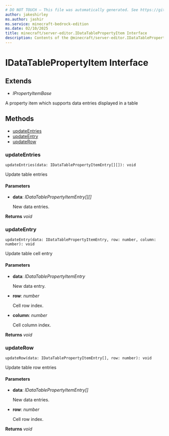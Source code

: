 ```yaml
---
# DO NOT TOUCH — This file was automatically generated. See https://github.com/mojang/minecraftapidocsgenerator to modify descriptions, examples, etc.
author: jakeshirley
ms.author: jashir
ms.service: minecraft-bedrock-edition
ms.date: 02/10/2025
title: minecraft/server-editor.IDataTablePropertyItem Interface
description: Contents of the @minecraft/server-editor.IDataTablePropertyItem class.
---
```

# IDataTablePropertyItem Interface

## Extends
- *IPropertyItemBase*

A property item which supports data entries displayed in a table

## Methods
- [updateEntries](#updateentries)
- [updateEntry](#updateentry)
- [updateRow](#updaterow)

### **updateEntries**
`
updateEntries(data: IDataTablePropertyItemEntry[][]): void
`

Update table entries

#### **Parameters**
- **data**: *IDataTablePropertyItemEntry[][]*
  
  New data entries.

**Returns** *void*

### **updateEntry**
`
updateEntry(data: IDataTablePropertyItemEntry, row: number, column: number): void
`

Update table cell entry

#### **Parameters**
- **data**: *IDataTablePropertyItemEntry*
  
  New data entry.
- **row**: *number*
  
  Cell row index.
- **column**: *number*
  
  Cell column index.

**Returns** *void*

### **updateRow**
`
updateRow(data: IDataTablePropertyItemEntry[], row: number): void
`

Update table row entries

#### **Parameters**
- **data**: *IDataTablePropertyItemEntry[]*
  
  New data entries.
- **row**: *number*
  
  Cell row index.

**Returns** *void*
